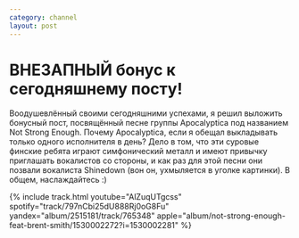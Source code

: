 ```yaml
---
category: channel
layout: post
---
```

# ВНЕЗАПНЫЙ бонус к сегодняшнему посту!

Воодушевлённый своими сегодняшними успехами, я решил выложить бонусный пост,
посвящённый песне группы Apocalyptica под названием Not Strong Enough.
Почему Apocalyptica, если я обещал выкладывать только одного исполнителя в день?
Дело в том, что эти суровые финские ребята играют симфонический металл
и имеют привычку приглашать вокалистов со стороны, и как раз для этой песни
они позвали вокалиста Shinedown (вон он, ухмыляется в уголке картинки). В общем, наслаждайтесь :)

{% include track.html
youtube="AlZuqUTgcss"
spotify="track/797nCbi25dU888Rj0oG8Fu"
yandex="album/2515181/track/765348"
apple="album/not-strong-enough-feat-brent-smith/1530002272?i=1530002281"
%}
